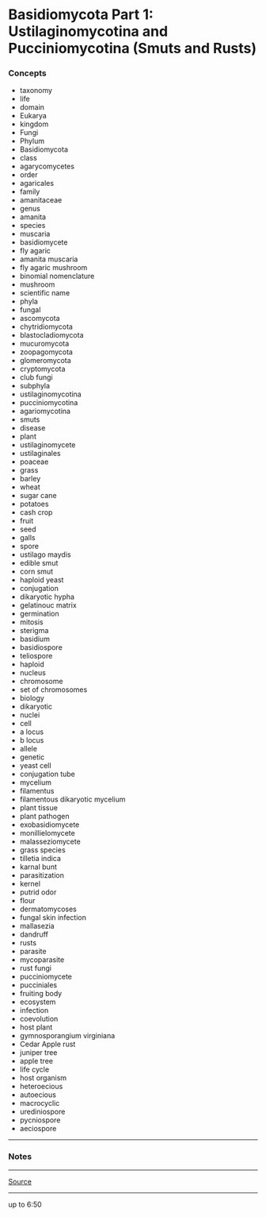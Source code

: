 # Basidiomycota Part 1: Ustilaginomycotina and Pucciniomycotina (Smuts and Rusts)

### Concepts

- taxonomy
- life
- domain
- Eukarya
- kingdom
- Fungi
- Phylum
- Basidiomycota
- class
- agarycomycetes
- order
- agaricales
- family
- amanitaceae
- genus
- amanita
- species
- muscaria
- basidiomycete
- fly agaric
- amanita muscaria
- fly agaric mushroom
- binomial nomenclature
- mushroom
- scientific name
- phyla
- fungal
- ascomycota
- chytridiomycota
- blastocladiomycota
- mucuromycota
- zoopagomycota
- glomeromycota
- cryptomycota
- club fungi
- subphyla
- ustilaginomycotina
- pucciniomycotina
- agariomycotina
- smuts
- disease
- plant
- ustilaginomycete
- ustilaginales
- poaceae
- grass
- barley
- wheat
- sugar cane
- potatoes
- cash crop
- fruit
- seed
- galls
- spore
- ustilago maydis
- edible smut
- corn smut
- haploid yeast
- conjugation
- dikaryotic hypha
- gelatinouc matrix
- germination
- mitosis
- sterigma
- basidium
- basidiospore
- teliospore
- haploid
- nucleus
- chromosome
- set of chromosomes
- biology
- dikaryotic
- nuclei
- cell
- a locus
- b locus
- allele
- genetic
- yeast cell
- conjugation tube
- mycelium
- filamentus
- filamentous dikaryotic mycelium
- plant tissue
- plant pathogen
- exobasidiomycete
- monillielomycete
- malasseziomycete
- grass species
- tilletia indica
- karnal bunt
- parasitization
- kernel
- putrid odor
- flour
- dermatomycoses
- fungal skin infection
- mallasezia
- dandruff
- rusts
- parasite
- mycoparasite
- rust fungi
- pucciniomycete
- pucciniales
- fruiting body
- ecosystem
- infection
- coevolution
- host plant
- gymnosporangium virginiana
- Cedar Apple rust
- juniper tree
- apple tree
- life cycle
- host organism
- heteroecious
- autoecious
- macrocyclic
- urediniospore
- pycniospore
- aeciospore

---

### Notes

---

[Source](https://youtu.be/tR87_75CBtg)

---

up to 6:50